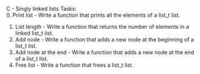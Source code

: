 C - Singly linked lists Tasks:<br>
0. Print list - Write a function that prints all the elements of a list_t list.<br>
1. List length - Write a function that returns the number of elements in a linked list_t list.<br>
2. Add node - Write a function that adds a new node at the beginning of a list_t list.<br>
3. Add node at the end - Write a function that adds a new node at the end of a list_t list.<br>
4. Free list - Write a function that frees a list_t list.<br>
